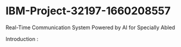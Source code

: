 # IBM-Project-32197-1660208557
Real-Time Communication System Powered by AI for Specially Abled


Introduction :
